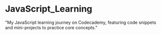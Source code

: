 # JavaScript_Learning
"My JavaScript learning journey on Codecademy, featuring code snippets and mini-projects to practice core concepts."
